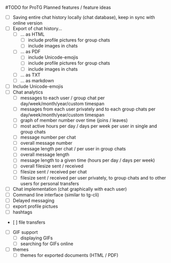 #TODO for ProTG
Planned features / feature ideas

- [ ] Saving entire chat history locally (chat database), keep in sync with online version
- [ ] Export of chat history...
	- [ ] ... as HTML
		 - [ ] include profile pictures for group chats
		 - [ ] include images in chats
	- [ ] ... as PDF
		- [ ] include Unicode-emojis
		- [ ] include profile pictures for group chats
		- [ ] include images in chats
	- [ ] ... as TXT
	- [ ] ... as markdown
- [ ] Include Unicode-emojis
- [ ] Chat analytics
	- [ ] messages to each user / group chat per day/week/month/year/custom timespan
	- [ ] messages from each user privately and to each group chats per day/week/month/year/custom timespan
	- [ ] graph of member number over time (joins / leaves)
	- [ ] most active hours per day / days per week per user in single and group chats
	- [ ] message number per chat
	- [ ] overall message number
	- [ ] message length per chat / per user in group chats
	- [ ] overall message length
	- [ ] message length to a given time (hours per day / days per week)
	- [ ] overall filesize sent / received
	- [ ] filesize sent / received per chat
	- [ ] filesize sent / received per user privately, to group chats and to other users for personal transfers
- [ ] Chat implementation (chat graphically with each user)
- [ ] Command line interface (similar to tg-cli)
- [ ] Delayed messaging
- [ ] export profile pictues
- [ ] hashtags
- [ ] file transfers
- [ ] GIF support
	- [ ] displaying GIFs
	- [ ] searching for GIFs online
- [ ] themes
	- [ ] themes for exported documents (HTML / PDF)
